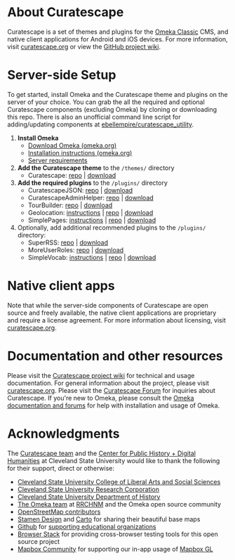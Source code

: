 # About Curatescape

Curatescape is a set of themes and plugins for the [Omeka Classic](https://omeka.org/classic) CMS, and native client applications for Android and iOS devices. For more information, visit [curatescape.org](https://curatescape.org/) or view the [GitHub project wiki](https://github.com/CPHDH/Curatescape/wiki).

# Server-side Setup

To get started, install Omeka and the Curatescape theme and plugins on the server of your choice. You can grab the all the required and optional Curatescape components (excluding Omeka) by cloning or downloading this repo. There is also an unofficial command line script for adding/updating components at [ebellempire/curatescape_utility](https://github.com/ebellempire/curatescape_utility).

1.  **Install Omeka**
    - [Download Omeka (omeka.org)](http://omeka.org/download/)
    - [Installation instructions (omeka.org)](http://omeka.org/codex/Installation)
    - [Server requirements](https://github.com/CPHDH/Curatescape/wiki/Server-requirements)
2.  **Add the Curatescape theme** to the `/themes/` directory
    - Curatescape: [repo](https://github.com/CPHDH/theme-curatescape) | [download](https://github.com/CPHDH/theme-curatescape/archive/master.zip)
3.  **Add the required plugins** to the `/plugins/` directory
    - CuratescapeJSON: [repo](https://github.com/CPHDH/CuratescapeJSON) | [download](https://github.com/CPHDH/CuratescapeJSON/archive/master.zip)
    - CuratescapeAdminHelper: [repo](https://github.com/CPHDH/CuratescapeAdminHelper) | [download](https://github.com/CPHDH/CuratescapeAdminHelper/archive/master.zip)
    - TourBuilder: [repo](https://github.com/CPHDH/plugin-TourBuilder) | [download](https://github.com/CPHDH/plugin-TourBuilder/archive/master.zip)
    - Geolocation: [instructions](https://omeka.org/classic/docs/Plugins/Geolocation/) | [repo](https://github.com/omeka/plugin-Geolocation) | [download](http://omeka.org/add-ons/plugins/geolocation/)
    - SimplePages: [instructions](http://omeka.org/codex/Plugins/SimplePages) | [repo](https://github.com/omeka/plugin-SimplePages) | [download](http://omeka.org/add-ons/plugins/simple-pages/)
4.  Optionally, add additional recommended plugins to the `/plugins/` directory:
    - SuperRSS: [repo](https://github.com/CPHDH/SuperRss) | [download](https://github.com/CPHDH/SuperRss/archive/master.zip)
    - MoreUserRoles: [repo](https://github.com/ebellempire/MoreUserRoles) | [download](https://github.com/ebellempire/MoreUserRoles/archive/master.zip)
    - SimpleVocab: [instructions](https://omeka.org/classic/docs/Plugins/SimpleVocab/) | [repo](https://github.com/omeka/plugin-SimpleVocab) | [download](http://omeka.org/add-ons/plugins/simple-vocab/)

# Native client apps

Note that while the server-side components of Curatescape are open source and freely available, the native client applications are proprietary and require a license agreement. For more information about licensing, visit [curatescape.org](https://curatescape.org/).

# Documentation and other resources

Please visit the [Curatescape project wiki](https://github.com/CPHDH/Curatescape/wiki) for technical and usage documentation. For general information about the project, please visit [curatescape.org](https://curatescape.org/). Please visit the [Curatescape Forum](https://forum.curatescape.org/) for inquiries about Curatescape. If you're new to Omeka, please consult the [Omeka documentation and forums](https://omeka.org) for help with installation and usage of Omeka.

# Acknowledgments

The [Curatescape team](http://curatescape.org/about/our-team/) and the [Center for Public History + Digital Humanities](http://csudigitalhumanities.org) at Cleveland State University would like to thank the following for their support, direct or otherwise:

- [Cleveland State University College of Liberal Arts and Social Sciences](https://www.csuohio.edu/class/)
- [Cleveland State University Research Corporation](https://www.csuohio.edu/research-corporation/research-corporation)
- [Cleveland State University Department of History](https://www.csuohio.edu/class/history/history)
- [The Omeka team](https://omeka.org) at [RRCHNM](https://rrchnm.org/) and the Omeka open source community
- [OpenStreetMap contributors](https://www.openstreetmap.org/copyright)
- [Stamen Design](https://stamen.com/) and [Carto](https://carto.com/) for sharing their beautiful base maps
- [Github](https://github.com) for [supporting educational organizations](https://education.github.com/)
- [Browser Stack](https://www.browserstack.com/) for providing cross-browser testing tools for this open source project
- [Mapbox Community](https://www.mapbox.com/community/) for supporting our in-app usage of [Mapbox GL](https://docs.mapbox.com/mapbox-gl-js/api/)
